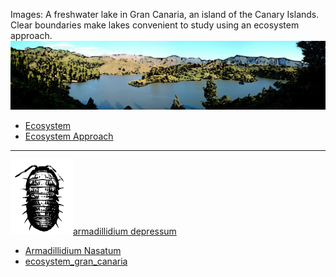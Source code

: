 Images:
A freshwater lake in Gran Canaria, an island of the Canary Islands. Clear boundaries make lakes convenient to study using an ecosystem approach.
<img src="https://github.com/universalbit-dev/HArmadillium/blob/main/docs/assets/images/ecosystem_gran_canaria_edited.png" width="auto" /> 
* [Ecosystem](https://en.wikipedia.org/wiki/Ecosystem)
* [Ecosystem Approach](https://en.wikipedia.org/wiki/Ecosystem_approach)
---
<img src="https://github.com/universalbit-dev/HArmadillium/blob/main/docs/assets/images/armadillium.png" width="100" />[armadillidium depressum](https://en.wikipedia.org/wiki/Armadillidium)

* [Armadillidium Nasatum](https://en.wikipedia.org/wiki/Armadillidium_nasatum)
* [ecosystem_gran_canaria](https://en.wikipedia.org/wiki/Ecosystem#)
